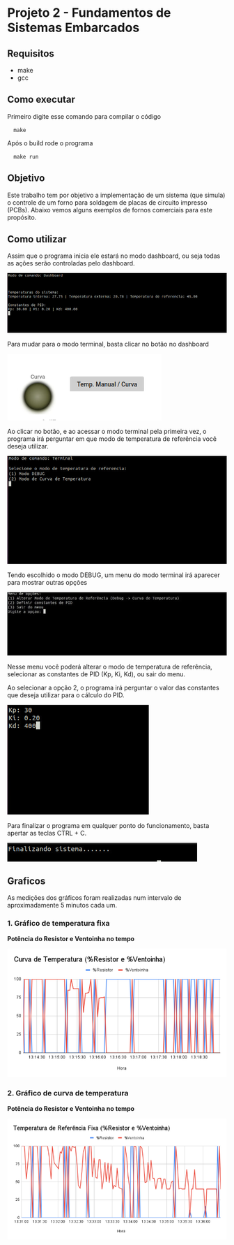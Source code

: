 # Projeto 2 - Fundamentos de Sistemas Embarcados

## Requisitos

* make
* gcc

## Como executar

Primeiro digite esse comando para compilar o código

```
  make
```

Após o build rode o programa

```
  make run
```

## Objetivo

Este trabalho tem por objetivo a implementação de um sistema (que simula) o controle de um forno para soldagem de placas de circuito impresso (PCBs). Abaixo vemos alguns exemplos de fornos comerciais para este propósito.

## Como utilizar

Assim que o programa inicia ele estará no modo dashboard, ou seja todas as ações serão controladas pelo dashboard.

![Tela inicial](./images/modo-dashboard.jpg "Tela inicial")

Para mudar para o modo terminal, basta clicar no botão no dashboard

![Botão Dashboard](./images/botao-dashboard.jpg "Botão de modo (Dashboard)")

Ao clicar no botão, e ao acessar o modo terminal pela primeira vez, o programa irá perguntar em que modo de temperatura de referência você deseja utilizar.

![Modo Terminal](./images/modo-terminal.jpg "Modo terminal")

Tendo escolhido o modo DEBUG, um menu do modo terminal irá aparecer para mostrar outras opções

![Menu Terminal](./images/menu-modo-terminal.jpeg "Menu terminal")

Nesse menu você poderá alterar o modo de temperatura de referência, selecionar as constantes de PID (Kp, Ki, Kd), ou sair do menu.

Ao selecionar a opção 2, o programa irá perguntar o valor das constantes que deseja utilizar para o cálculo do PID.

![Constantes PID](./images/menu-constantes-pid.jpg "Constantes PID")

Para finalizar o programa em qualquer ponto do funcionamento, basta apertar as teclas CTRL + C.

![Finalizando o sistema](./images/shutdown-system.jpg "Finalizando o sistema")

## Graficos

As medições dos gráficos foram realizadas num intervalo de aproximadamente 5 minutos cada um.

### 1. Gráfico de temperatura fixa

**Potência do Resistor e Ventoinha no tempo**

![Temperatura Fixa (% Resitor e % Ventoinha)](./graficos/curva-temperatura(%25resistor%26%25ventoinha).png "Temperatura Fixa (% Resitor e % Ventoinha)")

### 2. Gráfico de curva de temperatura

**Potência do Resistor e Ventoinha no tempo**

![Curva de temperatura (% Resitor e % Ventoinha)](./graficos/temperatura-referencia-fixa(%25resistor%26%25ventoinha).png "Curva de temperatura (% Resistor e % Ventoinha)")